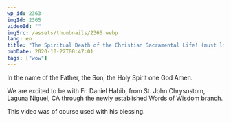 ```yaml
---
wp_id: 2363
imgId: 2365
videoId: ""
imgSrc: /assets/thumbnails/2365.webp
lang: en
title: "The Spiritual Death of the Christian Sacramental Life! (must listen)"
pubDate: 2020-10-22T00:47:01
tags: ["wow"]
---
```


<p>In the name of the Father, the Son, the Holy Spirit one God Amen.</p>
<p>We are excited to be with Fr. Daniel Habib, from St. John Chrysostom, Laguna Niguel, CA through the newly established Words of Wisdom branch.</p>
<p>This video was of course used with his blessing.</p>
<p>&nbsp;</p>
